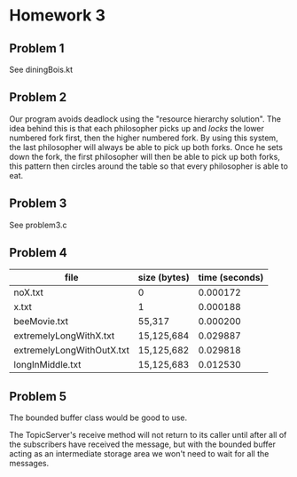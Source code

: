 # Homework 3

## Problem 1
See diningBois.kt

## Problem 2

Our program avoids deadlock using the "resource hierarchy solution". The idea behind this is that each philosopher picks up and *locks* the lower numbered fork first, then the higher numbered fork. By using this system, the last philosopher will always be able to pick up both forks. Once he sets down the fork, the first philosopher will then be able to pick up both forks, this pattern then circles around the table so that every philosopher is able to eat.

## Problem 3
See problem3.c

## Problem 4

| file                      | size (bytes) | time (seconds) |
| ------------------------- | ------------ | -------------- |
| noX.txt                   | 0            | 0.000172       |
| x.txt                     | 1            | 0.000188       |
| beeMovie.txt              | 55,317       | 0.000200       |
| extremelyLongWithX.txt    | 15,125,684   | 0.029887       |
| extremelyLongWithOutX.txt | 15,125,682   | 0.029818       |
| longInMiddle.txt          | 15,125,683   | 0.012530       |

## Problem 5

The bounded buffer class would be good to use.

The TopicServer's receive method will not return to its caller until after all of the subscribers have received the message, but with the bounded buffer acting as an intermediate storage area we won't need to wait for all the messages.

